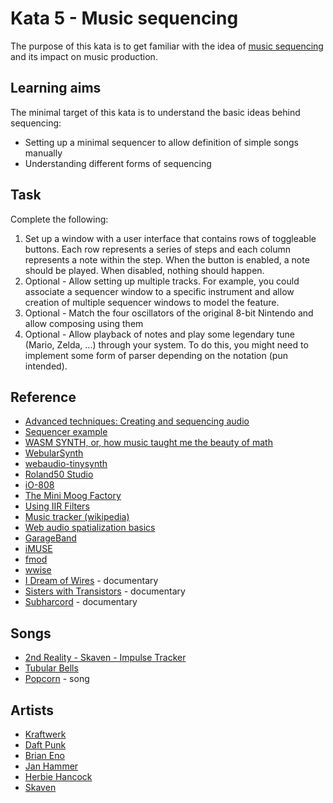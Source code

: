 # Kata 5 - Music sequencing

The purpose of this kata is to get familiar with the idea of [music sequencing](https://en.wikipedia.org/wiki/Music_sequencer) and its impact on music production.

## Learning aims

The minimal target of this kata is to understand the basic ideas behind sequencing:

* Setting up a minimal sequencer to allow definition of simple songs manually
* Understanding different forms of sequencing

## Task

Complete the following:

1. Set up a window with a user interface that contains rows of toggleable buttons. Each row represents a series of steps and each column represents a note within the step. When the button is enabled, a note should be played. When disabled, nothing should happen.
2. Optional - Allow setting up multiple tracks. For example, you could associate a sequencer window to a specific instrument and allow creation of multiple sequencer windows to model the feature.
3. Optional - Match the four oscillators of the original 8-bit Nintendo and allow composing using them
4. Optional - Allow playback of notes and play some legendary tune (Mario, Zelda, ...) through your system. To do this, you might need to implement some form of parser depending on the notation (pun intended).

## Reference

* [Advanced techniques: Creating and sequencing audio](https://developer.mozilla.org/en-US/docs/Web/API/Web_Audio_API/Advanced_techniques)
* [Sequencer example](https://jonoliver.codes/sequencer/)
* [WASM SYNTH, or, how music taught me the beauty of math](https://proofinprogress.com/posts/2020-02-19/wasm-synth.html)
* [WebularSynth](https://github.com/cantastage/webular-synth)
* [webaudio-tinysynth](https://g200kg.github.io/webaudio-tinysynth/)
* [Roland50 Studio](https://roland50.studio/)
* [iO-808](https://io808.com/)
* [The Mini Moog Factory](https://www.moogmusic.com/news/celebrate-our-70th-anniversary-and-bobs-birthday-new-virtual-experience)
* [Using IIR Filters](https://developer.mozilla.org/en-US/docs/Web/API/Web_Audio_API/Using_IIR_filters)
* [Music tracker (wikipedia)](https://en.wikipedia.org/wiki/Music_tracker)
* [Web audio spatialization basics](https://developer.mozilla.org/en-US/docs/Web/API/Web_Audio_API/Web_audio_spatialization_basics)
* [GarageBand](https://www.apple.com/mac/garageband/)
* [iMUSE](https://en.wikipedia.org/wiki/IMUSE)
* [fmod](https://www.fmod.com/)
* [wwise](https://en.wikipedia.org/wiki/Audiokinetic_Wwise)
* [I Dream of Wires](https://www.imdb.com/title/tt3636334/) - documentary
* [Sisters with Transistors](https://www.imdb.com/title/tt6744250/) - documentary
* [Subharcord](https://www.imdb.com/title/tt19244906/) - documentary

## Songs

* [2nd Reality - Skaven - Impulse Tracker](https://www.youtube.com/watch?v=cpNGBzd2SLE)
* [Tubular Bells](https://en.m.wikipedia.org/wiki/Tubular_Bells)
* [Popcorn](https://en.m.wikipedia.org/wiki/Popcorn_(instrumental)) - song

## Artists

* [Kraftwerk](https://en.m.wikipedia.org/wiki/Kraftwerk)
* [Daft Punk](https://en.wikipedia.org/wiki/Daft_Punk)
* [Brian Eno](https://en.m.wikipedia.org/wiki/Brian_Eno)
* [Jan Hammer](https://en.m.wikipedia.org/wiki/Jan_Hammer)
* [Herbie Hancock](https://en.m.wikipedia.org/wiki/Herbie_Hancock)
* [Skaven](https://www.mikseri.net/artists/skaven.33783.php?displ_lang=en)
